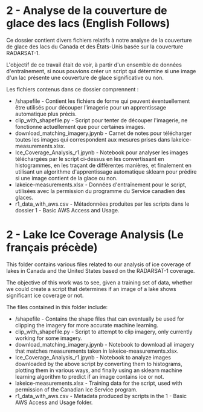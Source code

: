 # 2 - Analyse de la couverture de glace des lacs (English Follows)

Ce dossier contient divers fichiers relatifs à notre analyse de la couverture de glace des lacs du Canada et des États-Unis basée sur la couverture RADARSAT-1.

L'objectif de ce travail était de voir, à partir d'un ensemble de données d'entraînement, si nous pouvions créer un script qui détermine si une image d'un lac présente une couverture de glace significative ou non.

Les fichiers contenus dans ce dossier comprennent :

* /shapefile - Contient les fichiers de forme qui peuvent éventuellement être utilisés pour découper l'imagerie pour un apprentissage automatique plus précis.
* clip_with_shapefile.py - Script pour tenter de découper l'imagerie, ne fonctionne actuellement que pour certaines images.
* download_matching_imagery.jpynb - Carnet de notes pour télécharger toutes les images qui correspondent aux mesures prises dans lakeice-measurements.xlsx.
* Ice_Coverage_Analysis_r1.jpynb - Notebook pour analyser les images téléchargées par le script ci-dessus en les convertissant en histogrammes, en les traçant de différentes manières, et finalement en utilisant un algorithme d'apprentissage automatique sklearn pour prédire si une image contient de la glace ou non.
* lakeice-measurements.xlsx - Données d'entraînement pour le script, utilisées avec la permission du programme du Service canadien des glaces.
* r1_data_with_aws.csv - Métadonnées produites par les scripts dans le dossier 1 - Basic AWS Access and Usage.

# 2 - Lake Ice Coverage Analysis (Le français précède)

This folder contains various files related to our analysis of ice coverage of lakes in Canada and the United States based on the RADARSAT-1 coverage.

The objective of this work was to see, given a training set of data, whether we could create a script that determines if an image of a lake shows significant ice coverage or not.

The files contained in this folder include:

* /shapefile - Contains the shape files that can eventually be used for clipping the imagery for more accurate machine learning.
* clip_with_shapefile.py - Script to attempt to clip imagery, only currently working for some imagery.
* download_matching_imagery.jpynb - Notebook to download all imagery that matches measurements taken in lakeice-measurements.xlsx.
* Ice_Coverage_Analysis_r1.jpynb - Notebook to analyze images downloaded by the above script by converting them to histograms, plotting them in various ways, and finally using an sklearn machine learning algorithm to predict if an image contains ice or not.
* lakeice-measurements.xlsx - Training data for the script, used with permission of the Canadian Ice Service program.
* r1_data_with_aws.csv - Metadata produced by scripts in the 1 - Basic AWS Access and Usage folder.